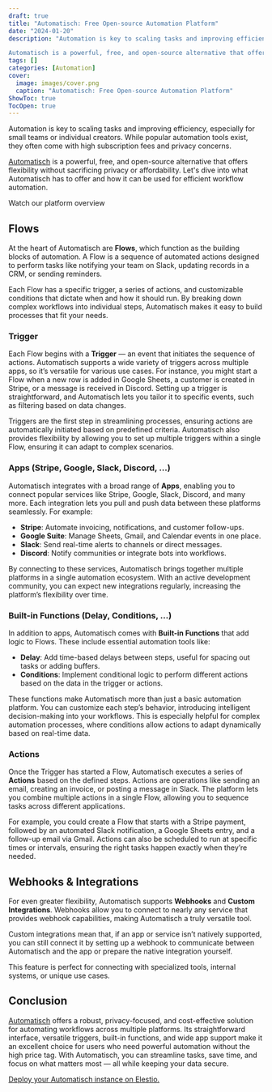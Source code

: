 ```yaml
---
draft: true
title: "Automatisch: Free Open-source Automation Platform"
date: "2024-01-20"
description: "Automation is key to scaling tasks and improving efficiency, especially for small teams or individual creators. While popular automation tools exist, they often come with high subscription fees and privacy concerns.

Automatisch is a powerful, free, and open-source alternative that offers flexibility without sacrificing privacy or affordability. Let's"
tags: []
categories: [Automation]
cover:
  image: images/cover.png
  caption: "Automatisch: Free Open-source Automation Platform"
ShowToc: true
TocOpen: true
---
```



Automation is key to scaling tasks and improving efficiency, especially for small teams or individual creators. While popular automation tools exist, they often come with high subscription fees and privacy concerns. 

[Automatisch](https://elest.io/open-source/automatisch?ref=blog.elest.io) is a powerful, free, and open\-source alternative that offers flexibility without sacrificing privacy or affordability. Let's dive into what Automatisch has to offer and how it can be used for efficient workflow automation.



Watch our platform overview



## Flows

At the heart of Automatisch are **Flows**, which function as the building blocks of automation. A Flow is a sequence of automated actions designed to perform tasks like notifying your team on Slack, updating records in a CRM, or sending reminders. 

Each Flow has a specific trigger, a series of actions, and customizable conditions that dictate when and how it should run. By breaking down complex workflows into individual steps, Automatisch makes it easy to build processes that fit your needs.

### Trigger

Each Flow begins with a **Trigger** — an event that initiates the sequence of actions. Automatisch supports a wide variety of triggers across multiple apps, so it’s versatile for various use cases. For instance, you might start a Flow when a new row is added in Google Sheets, a customer is created in Stripe, or a message is received in Discord. Setting up a trigger is straightforward, and Automatisch lets you tailor it to specific events, such as filtering based on data changes.

Triggers are the first step in streamlining processes, ensuring actions are automatically initiated based on predefined criteria. Automatisch also provides flexibility by allowing you to set up multiple triggers within a single Flow, ensuring it can adapt to complex scenarios.

### Apps (Stripe, Google, Slack, Discord, …)

Automatisch integrates with a broad range of **Apps**, enabling you to connect popular services like Stripe, Google, Slack, Discord, and many more. Each integration lets you pull and push data between these platforms seamlessly. For example:

* **Stripe**: Automate invoicing, notifications, and customer follow\-ups.
* **Google Suite**: Manage Sheets, Gmail, and Calendar events in one place.
* **Slack**: Send real\-time alerts to channels or direct messages.
* **Discord**: Notify communities or integrate bots into workflows.

By connecting to these services, Automatisch brings together multiple platforms in a single automation ecosystem. With an active development community, you can expect new integrations regularly, increasing the platform’s flexibility over time.

### Built\-in Functions (Delay, Conditions, …)

In addition to apps, Automatisch comes with **Built\-in Functions** that add logic to Flows. These include essential automation tools like:

* **Delay**: Add time\-based delays between steps, useful for spacing out tasks or adding buffers.
* **Conditions**: Implement conditional logic to perform different actions based on the data in the trigger or actions.

These functions make Automatisch more than just a basic automation platform. You can customize each step’s behavior, introducing intelligent decision\-making into your workflows. This is especially helpful for complex automation processes, where conditions allow actions to adapt dynamically based on real\-time data.

### Actions

Once the Trigger has started a Flow, Automatisch executes a series of **Actions** based on the defined steps. Actions are operations like sending an email, creating an invoice, or posting a message in Slack. The platform lets you combine multiple actions in a single Flow, allowing you to sequence tasks across different applications.

For example, you could create a Flow that starts with a Stripe payment, followed by an automated Slack notification, a Google Sheets entry, and a follow\-up email via Gmail. Actions can also be scheduled to run at specific times or intervals, ensuring the right tasks happen exactly when they’re needed.

## Webhooks \& Integrations

For even greater flexibility, Automatisch supports **Webhooks** and **Custom Integrations**. Webhooks allow you to connect to nearly any service that provides webhook capabilities, making Automatisch a truly versatile tool. 

Custom integrations mean that, if an app or service isn’t natively supported, you can still connect it by setting up a webhook to communicate between Automatisch and the app or prepare the native integration yourself.

This feature is perfect for connecting with specialized tools, internal systems, or unique use cases.

## Conclusion

[Automatisch](https://elest.io/open-source/automatisch?ref=blog.elest.io) offers a robust, privacy\-focused, and cost\-effective solution for automating workflows across multiple platforms. Its straightforward interface, versatile triggers, built\-in functions, and wide app support make it an excellent choice for users who need powerful automation without the high price tag. With Automatisch, you can streamline tasks, save time, and focus on what matters most — all while keeping your data secure.

[Deploy your Automatisch instance on Elestio.](https://elest.io/open-source/automatisch?ref=blog.elest.io)



